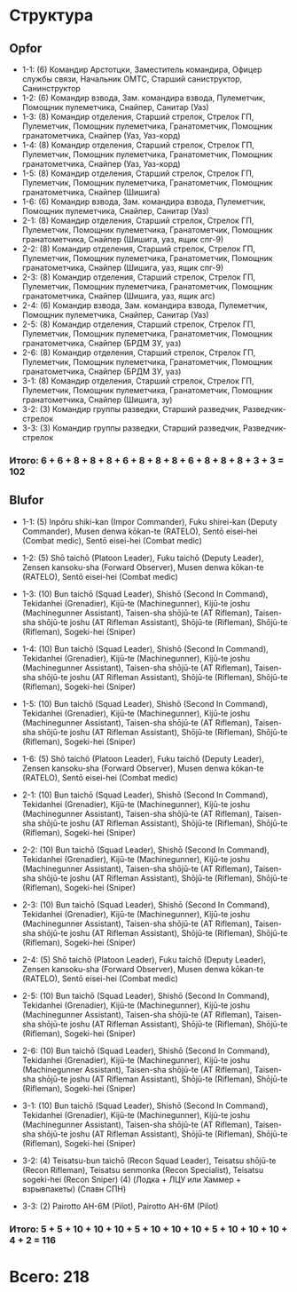 # Структура

## Opfor

- 1-1: (6) Командир Арстотцки, Заместитель командира, Офицер службы связи, Начальник ОМТС, Старший саниструктор, Санинструктор
- 1-2: (6) Командир взвода, Зам. командира взвода, Пулеметчик, Помощник пулеметчика, Снайпер, Санитар (Уаз)
- 1-3: (8) Командир отделения, Старший стрелок, Стрелок ГП, Пулеметчик, Помощник пулеметчика, Гранатометчик, Помощник гранатометчика, Снайпер (Уаз, Уаз-корд)
- 1-4: (8) Командир отделения, Старший стрелок, Стрелок ГП, Пулеметчик, Помощник пулеметчика, Гранатометчик, Помощник гранатометчика, Снайпер (Уаз, Уаз-корд)
- 1-5: (8) Командир отделения, Старший стрелок, Стрелок ГП, Пулеметчик, Помощник пулеметчика, Гранатометчик, Помощник гранатометчика, Снайпер (Шишига)
- 1-6: (6) Командир взвода, Зам. командира взвода, Пулеметчик, Помощник пулеметчика, Снайпер, Санитар (Уаз)
- 2-1: (8) Командир отделения, Старший стрелок, Стрелок ГП, Пулеметчик, Помощник пулеметчика, Гранатометчик, Помощник гранатометчика, Снайпер (Шишига, уаз, ящик спг-9)
- 2-2: (8) Командир отделения, Старший стрелок, Стрелок ГП, Пулеметчик, Помощник пулеметчика, Гранатометчик, Помощник гранатометчика, Снайпер (Шишига, уаз, ящик спг-9)
- 2-3: (8) Командир отделения, Старший стрелок, Стрелок ГП, Пулеметчик, Помощник пулеметчика, Гранатометчик, Помощник гранатометчика, Снайпер (Шишига, уаз, ящик агс)
- 2-4: (6) Командир взвода, Зам. командира взвода, Пулеметчик, Помощник пулеметчика, Снайпер, Санитар (Уаз)
- 2-5: (8) Командир отделения, Старший стрелок, Стрелок ГП, Пулеметчик, Помощник пулеметчика, Гранатометчик, Помощник гранатометчика, Снайпер (БРДМ ЗУ, уаз)
- 2-6: (8) Командир отделения, Старший стрелок, Стрелок ГП, Пулеметчик, Помощник пулеметчика, Гранатометчик, Помощник гранатометчика, Снайпер (БРДМ ЗУ, уаз)
- 3-1: (8) Командир отделения, Старший стрелок, Стрелок ГП, Пулеметчик, Помощник пулеметчика, Гранатометчик, Помощник гранатометчика, Снайпер (Шишига, зу)
- 3-2: (3) Командир группы разведки, Старший разведчик, Разведчик-стрелок
- 3-3: (3) Командир группы разведки, Старший разведчик, Разведчик-стрелок
### Итого: 6 + 6 + 8 + 8 + 8 + 6 + 8 + 8 + 8 + 6 + 8 + 8 + 8 + 3 + 3 = 102

## Blufor

- 1-1: (5) Inpōru shiki-kan (Impor Commander), Fuku shirei-kan (Deputy Commander), Musen denwa kōkan-te (RATELO), Sentō eisei-hei (Combat medic), Sentō eisei-hei (Combat medic)

- 1-2: (5) Shō taichō (Platoon Leader), Fuku taichō (Deputy Leader), Zensen kansoku-sha (Forward Observer), Musen denwa kōkan-te (RATELO), Sentō eisei-hei (Combat medic)
- 1-3: (10) Bun taichō (Squad Leader), Shishō (Second In Command), Tekidanhei (Grenadier), Kijū-te (Machinegunner), Kijū-te joshu (Machinegunner Assistant), Taisen-sha shōjū-te (AT Rifleman), Taisen-sha shōjū-te joshu (AT Rifleman Assistant), Shōjū-te (Rifleman), Shōjū-te (Rifleman), Sogeki-hei (Sniper)
- 1-4: (10) Bun taichō (Squad Leader), Shishō (Second In Command), Tekidanhei (Grenadier), Kijū-te (Machinegunner), Kijū-te joshu (Machinegunner Assistant), Taisen-sha shōjū-te (AT Rifleman), Taisen-sha shōjū-te joshu (AT Rifleman Assistant), Shōjū-te (Rifleman), Shōjū-te (Rifleman), Sogeki-hei (Sniper)
- 1-5: (10) Bun taichō (Squad Leader), Shishō (Second In Command), Tekidanhei (Grenadier), Kijū-te (Machinegunner), Kijū-te joshu (Machinegunner Assistant), Taisen-sha shōjū-te (AT Rifleman), Taisen-sha shōjū-te joshu (AT Rifleman Assistant), Shōjū-te (Rifleman), Shōjū-te (Rifleman), Sogeki-hei (Sniper)

- 1-6: (5) Shō taichō (Platoon Leader), Fuku taichō (Deputy Leader), Zensen kansoku-sha (Forward Observer), Musen denwa kōkan-te (RATELO), Sentō eisei-hei (Combat medic)
- 2-1: (10) Bun taichō (Squad Leader), Shishō (Second In Command), Tekidanhei (Grenadier), Kijū-te (Machinegunner), Kijū-te joshu (Machinegunner Assistant), Taisen-sha shōjū-te (AT Rifleman), Taisen-sha shōjū-te joshu (AT Rifleman Assistant), Shōjū-te (Rifleman), Shōjū-te (Rifleman), Sogeki-hei (Sniper)
- 2-2: (10) Bun taichō (Squad Leader), Shishō (Second In Command), Tekidanhei (Grenadier), Kijū-te (Machinegunner), Kijū-te joshu (Machinegunner Assistant), Taisen-sha shōjū-te (AT Rifleman), Taisen-sha shōjū-te joshu (AT Rifleman Assistant), Shōjū-te (Rifleman), Shōjū-te (Rifleman), Sogeki-hei (Sniper)
- 2-3: (10) Bun taichō (Squad Leader), Shishō (Second In Command), Tekidanhei (Grenadier), Kijū-te (Machinegunner), Kijū-te joshu (Machinegunner Assistant), Taisen-sha shōjū-te (AT Rifleman), Taisen-sha shōjū-te joshu (AT Rifleman Assistant), Shōjū-te (Rifleman), Shōjū-te (Rifleman), Sogeki-hei (Sniper)

- 2-4: (5) Shō taichō (Platoon Leader), Fuku taichō (Deputy Leader), Zensen kansoku-sha (Forward Observer), Musen denwa kōkan-te (RATELO), Sentō eisei-hei (Combat medic)
- 2-5: (10) Bun taichō (Squad Leader), Shishō (Second In Command), Tekidanhei (Grenadier), Kijū-te (Machinegunner), Kijū-te joshu (Machinegunner Assistant), Taisen-sha shōjū-te (AT Rifleman), Taisen-sha shōjū-te joshu (AT Rifleman Assistant), Shōjū-te (Rifleman), Shōjū-te (Rifleman), Sogeki-hei (Sniper)
- 2-6: (10) Bun taichō (Squad Leader), Shishō (Second In Command), Tekidanhei (Grenadier), Kijū-te (Machinegunner), Kijū-te joshu (Machinegunner Assistant), Taisen-sha shōjū-te (AT Rifleman), Taisen-sha shōjū-te joshu (AT Rifleman Assistant), Shōjū-te (Rifleman), Shōjū-te (Rifleman), Sogeki-hei (Sniper)
- 3-1: (10) Bun taichō (Squad Leader), Shishō (Second In Command), Tekidanhei (Grenadier), Kijū-te (Machinegunner), Kijū-te joshu (Machinegunner Assistant), Taisen-sha shōjū-te (AT Rifleman), Taisen-sha shōjū-te joshu (AT Rifleman Assistant), Shōjū-te (Rifleman), Shōjū-te (Rifleman), Sogeki-hei (Sniper)

- 3-2: (4) Teisatsu-bun taichō (Recon Squad Leader), Teisatsu shōjū-te (Recon Rifleman), Teisatsu senmonka (Recon Specialist), Teisatsu sogeki-hei (Recon Sniper) (4) (Лодка + ЛЦУ или Хаммер + взрывпакеты) (Спавн СПН)
- 3-3: (2) Pairotto AH-6M (Pilot), Pairotto AH-6M (Pilot)

### Итого: 5 + 5 + 10 + 10 + 10 + 5 + 10 + 10 + 10 + 5 + 10 + 10 + 10 + 4 + 2 = 116

# Всего: 218